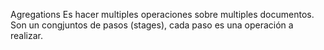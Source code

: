 Agregations
Es hacer multiples operaciones sobre multiples documentos.
Son un congjuntos de pasos (stages), cada paso es una operación a realizar. 